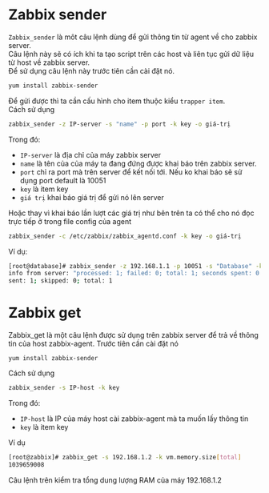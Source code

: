 # Zabbix sender
`Zabbix_sender` là môt câu lệnh dùng để gửi thông tin từ agent về cho zabbix server.</br>
Câu lệnh này sẽ có ích khi ta tạo script trên các host và liên tục gửi dữ liệu từ host về zabbix server.</br>
Để sử dụng câu lệnh này trước tiên cần cài đặt nó.</br>
```sh
yum install zabbix-sender
```
Để gửi được thì ta cần cấu hình cho item thuộc kiểu `trapper item`. </br>
Cách sử dụng
```sh
zabbix_sender -z IP-server -s "name" -p port -k key -o giá-trị
```
Trong đó:
 * `IP-server` là địa chỉ của máy zabbix server
 * `name` là tên của của máy ta đang đứng được khai báo trên zabbix server. 
 * `port` chỉ ra port mà trên server để kết nối tới. Nếu ko khai báo sẽ sử dụng port default là 10051
 * `key` là item key
 * `giá trị` khai báo giá trị để gửi nó lên server

Hoặc thay vì khai báo lần lượt các giá trị như bên trên ta có thể cho nó đọc trực tiếp ở trong file config của agent
```sh
zabbix_sender -c /etc/zabbix/zabbix_agentd.conf -k key -o giá-trị
```
Ví dụ:
```sh
[root@database]# zabbix_sender -z 192.168.1.1 -p 10051 -s "Database" -k sender -o 10 
info from server: "processed: 1; failed: 0; total: 1; seconds spent: 0.000421"
sent: 1; skipped: 0; total: 1
```
# Zabbix get
Zabbix_get là một câu lệnh được sử dụng trên zabbix server để trả về thông tin của host zabbix-agent. Trước tiên cần cài đặt nó
```
yum install zabbix-sender
```
Cách sử dụng
```sh
zabbix_sender -s IP-host -k key
```
Trong đó:
 * `IP-host` là IP của máy host cài zabbix-agent mà ta muốn lấy thông tin
 * `key` là item key

Ví dụ
```sh
[root@zabbix]# zabbix_get -s 192.168.1.2 -k vm.memory.size[total]
1039659008
```
Câu lệnh trên kiểm tra tổng dung lượng RAM của máy 192.168.1.2
